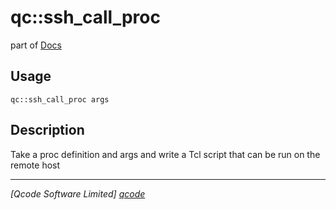 qc::ssh_call_proc
=================

part of [Docs](.)

Usage
-----
`qc::ssh_call_proc args`

Description
-----------
Take a proc definition and args and write a Tcl script that can be run on the remote host

----------------------------------
*[Qcode Software Limited] [qcode]*

[qcode]: http://www.qcode.co.uk "Qcode Software"